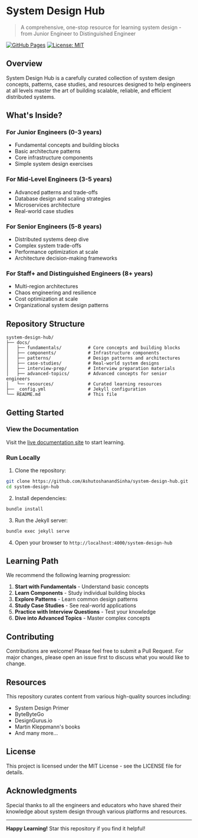 # System Design Hub

> A comprehensive, one-stop resource for learning system design - from Junior Engineer to Distinguished Engineer

[![GitHub Pages](https://img.shields.io/badge/docs-live-brightgreen)](https://AshutoshanandSinha.github.io/system-design-hub)
[![License: MIT](https://img.shields.io/badge/License-MIT-yellow.svg)](https://opensource.org/licenses/MIT)

## Overview

System Design Hub is a carefully curated collection of system design concepts, patterns, case studies, and resources designed to help engineers at all levels master the art of building scalable, reliable, and efficient distributed systems.

## What's Inside?

### For Junior Engineers (0-3 years)
- Fundamental concepts and building blocks
- Basic architecture patterns
- Core infrastructure components
- Simple system design exercises

### For Mid-Level Engineers (3-5 years)
- Advanced patterns and trade-offs
- Database design and scaling strategies
- Microservices architecture
- Real-world case studies

### For Senior Engineers (5-8 years)
- Distributed systems deep dive
- Complex system trade-offs
- Performance optimization at scale
- Architecture decision-making frameworks

### For Staff+ and Distinguished Engineers (8+ years)
- Multi-region architectures
- Chaos engineering and resilience
- Cost optimization at scale
- Organizational system design patterns

## Repository Structure

```
system-design-hub/
├── docs/
│   ├── fundamentals/          # Core concepts and building blocks
│   ├── components/            # Infrastructure components
│   ├── patterns/              # Design patterns and architectures
│   ├── case-studies/          # Real-world system designs
│   ├── interview-prep/        # Interview preparation materials
│   ├── advanced-topics/       # Advanced concepts for senior engineers
│   └── resources/             # Curated learning resources
├── _config.yml                # Jekyll configuration
└── README.md                  # This file
```

## Getting Started

### View the Documentation

Visit the [live documentation site](https://AshutoshanandSinha.github.io/system-design-hub) to start learning.

### Run Locally

1. Clone the repository:
```bash
git clone https://github.com/AshutoshanandSinha/system-design-hub.git
cd system-design-hub
```

2. Install dependencies:
```bash
bundle install
```

3. Run the Jekyll server:
```bash
bundle exec jekyll serve
```

4. Open your browser to `http://localhost:4000/system-design-hub`

## Learning Path

We recommend the following learning progression:

1. **Start with Fundamentals** - Understand basic concepts
2. **Learn Components** - Study individual building blocks
3. **Explore Patterns** - Learn common design patterns
4. **Study Case Studies** - See real-world applications
5. **Practice with Interview Questions** - Test your knowledge
6. **Dive into Advanced Topics** - Master complex concepts

## Contributing

Contributions are welcome! Please feel free to submit a Pull Request. For major changes, please open an issue first to discuss what you would like to change.

## Resources

This repository curates content from various high-quality sources including:
- System Design Primer
- ByteByteGo
- DesignGurus.io
- Martin Kleppmann's books
- And many more...

## License

This project is licensed under the MIT License - see the LICENSE file for details.

## Acknowledgments

Special thanks to all the engineers and educators who have shared their knowledge about system design through various platforms and resources.

---

**Happy Learning!** Star this repository if you find it helpful!
